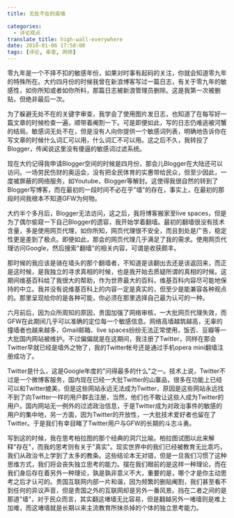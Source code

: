 ```yaml
---
title: 无处不在的高墙

categories:
  - 评论观点
translate_title: high-wall-everywhere
date: 2010-01-06 17:58:00
tags: [评论, 审查, 网络]
---
```


零九年是一个不择不扣的敏感年份，如果对时事有起码的关注，你就会知道零九年的特殊所在。大约四月份的时候我曾在新浪博客写过一篇日志，有关于零九年的敏感性，如你所知或者如你所料，那篇日志被新浪管理员删除。这是我第一次被删贴，但绝非最后一次。

为了躲避无处不在的关键字审查，我学会了使用图片发日志，也知道了在每写好一篇文章的时候检查一遍，顺带着阉割一下。可是即便如此，写的日志仍难逃被河蟹的结局。敏感词无处不在，但是没有人向你提供一个敏感词列表，明确地告诉你在写文章的时候什么词汇可以用，什么词汇不可以用。这之后不久，我转投了Blogger，传闻说这里没有傻逼的敏感词过滤系统。

现在大约记得我申请Blogger空间的时候是四月份，那会儿Blogger在大陆还可以访问。一场劳民伤财的奥运会，没有把全民体育的实惠带给民众，但至少因此，一度被屏蔽的网络服务，如Youtube，Blogger等解封。这使得我很自然的转到了Blogger写博客，而在最初的一段时间不必在乎"墙"的存在，事实上，在最初的那段时间我根本不知道GFW为何物。

大约半个多月后，Blogger无法访问，这之后，我将博客搬家至live spaces，但是为了偶尔偷窥一下自己Blogger的遗容，我开始学着翻墙。最初的翻墙很没有技术含量，多是使用网页代理，如你所知，网页代理很不安全，而且到处是广告，稳定性更是差到了极点。即便如此，那会的网页代理几乎满足了我的需求。使用网页代理访问Google，然后搜索"翻墙"的相关内容，可谓是收获颇丰。

那时候的我应该是骑在墙头的那个翻墙者，不知道是该翻出去还是该返回来，而正是这时候，是我独立的寻求真相的时候，也是我开始去质疑所谓的真相的时候。这期间维基百科给了我很大的帮助，作为世界最大的百科，维基百科内容尽可能地保持的中立。我并没有说维基百科上的内容一定是真实的，但至少是能兼容各种观点的。那里呈现给你的是各种可能，你必须在那里选择自己最为认可的一种。

六月前后，因为众所周知的原因，贵国加强了网络审核，一大批网页代理失效，而GFW在此期间几乎可以准确的定位每一个敏感信息。网络高墙越筑越高，无辜的撞墙者也越来越多，Gmail邮箱、live spaces纷纷无法正常使用，饭否、豆瓣等一大批国内网站被维护。不过偏偏就是在这期间，我注册了Twitter，同样在那会Twitter早就已经是墙外之物了，我的Twitter帐号还是通过手机opera mini翻墙注册成功了。

Twitter是什么，这是Google年度的"问得最多的什么"之一。技术上说，Twitter不过是一个微博客服务，国内现在已经一大批Twitter的山寨品，很多在功能上已经可以和Twitter媲美，但是这些网站永远无法成为Twitter，原因是这些网站永远找不到了向Twitter一样的用户群去注册，当然，他们也不敢让这些人成为Twitter的用户。国内网站无一例外的过滤政治信息，于是Twitter成为对政治事件的敏感的用户的集中地，另一方面，因为Twitter的开放性，一大批技术爱好者也留在了Twitter。于是我们有幸目睹了Twitter用户与GFW的长期的斗志斗勇。

写到这的时候，我在思考柏拉图的那个经典的洞穴比喻。柏拉图试图以此来解释"存在"，而我的思考则有关于"真实"。现实世界中的我们已经被教育无比乖巧，我们从政治书上学到了太多的教条。这些结论本无对错，但是一旦我们习惯了这种思维方式，我们将会丧失独立思考的能力。摆在我们眼前的是这样一种理论，而在我们身后存在着另外一种理论，孰是孰非意义不大，重要的是，哪个才是你主动思考之后才认可的。贵国互联网内部一片和谐，因为频繁的删贴阉割，我们甚至看不到任何的异议声音，但是贵国之外的互联网却是另外一番风景。挡在二者之间的是那道"墙"，对于民众而言，其实翻这堵墙无比容易，但是翻越另外一堵墙则是难上加难，而这堵墙就是长期以来主流教育所抹杀掉的个体的独立思考能力。
